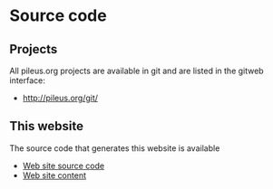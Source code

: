 Source code
===========

Projects
--------
All pileus.org projects are available in git and are listed in the gitweb interface:

* <http://pileus.org/git/>

This website 
------------
The source code that generates this website is available

* [Web site source code](/git/?p=site)
* [Web site content](/git/?p=pages)
